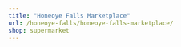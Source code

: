 ```yaml
---
title: "Honeoye Falls Marketplace"
url: /honeoye-falls/honeoye-falls-marketplace/
shop: supermarket
---
```

